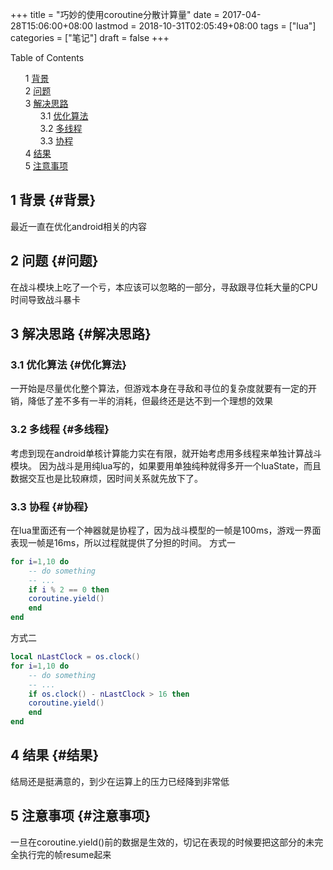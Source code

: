 +++
title = "巧妙的使用coroutine分散计算量"
date = 2017-04-28T15:06:00+08:00
lastmod = 2018-10-31T02:05:49+08:00
tags = ["lua"]
categories = ["笔记"]
draft = false
+++

<style>
  .ox-hugo-toc ul {
    list-style: none;
  }
</style>
<div class="ox-hugo-toc toc">
<div></div>

<div class="heading">Table of Contents</div>

- <span class="section-num">1</span> [背景](#背景)
- <span class="section-num">2</span> [问题](#问题)
- <span class="section-num">3</span> [解决思路](#解决思路)
    - <span class="section-num">3.1</span> [优化算法](#优化算法)
    - <span class="section-num">3.2</span> [多线程](#多线程)
    - <span class="section-num">3.3</span> [协程](#协程)
- <span class="section-num">4</span> [结果](#结果)
- <span class="section-num">5</span> [注意事项](#注意事项)

</div>
<!--endtoc-->



## <span class="section-num">1</span> 背景 {#背景}

最近一直在优化android相关的内容


## <span class="section-num">2</span> 问题 {#问题}

在战斗模块上吃了一个亏，本应该可以忽略的一部分，寻敌跟寻位耗大量的CPU时间导致战斗暴卡


## <span class="section-num">3</span> 解决思路 {#解决思路}


### <span class="section-num">3.1</span> 优化算法 {#优化算法}

一开始是尽量优化整个算法，但游戏本身在寻敌和寻位的复杂度就要有一定的开销，降低了差不多有一半的消耗，但最终还是达不到一个理想的效果


### <span class="section-num">3.2</span> 多线程 {#多线程}

考虑到现在android单核计算能力实在有限，就开始考虑用多线程来单独计算战斗模块。
因为战斗是用纯lua写的，如果要用单独纯种就得多开一个luaState，而且数据交互也是比较麻烦，因时间关系就先放下了。


### <span class="section-num">3.3</span> 协程 {#协程}

在lua里面还有一个神器就是协程了，因为战斗模型的一帧是100ms，游戏一界面表现一帧是16ms，所以过程就提供了分担的时间。
方式一

```lua
for i=1,10 do
    -- do something
    -- ...
    if i % 2 == 0 then
	coroutine.yield()
    end
end
```

方式二

```lua
local nLastClock = os.clock()
for i=1,10 do
    -- do something
    -- ...
    if os.clock() - nLastClock > 16 then
	coroutine.yield()
    end
end
```


## <span class="section-num">4</span> 结果 {#结果}

结局还是挺满意的，到少在运算上的压力已经降到非常低


## <span class="section-num">5</span> 注意事项 {#注意事项}

一旦在coroutine.yield()前的数据是生效的，切记在表现的时候要把这部分的未完全执行完的帧resume起来